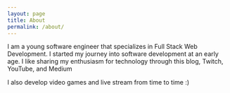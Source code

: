 ```yaml
---
layout: page
title: About
permalink: /about/
---
```


I am a young software engineer that specializes in Full Stack Web Development. I started my journey into software development at an early age. I like sharing my enthusiasm for technology through this blog, Twitch, YouTube, and Medium

I also develop video games and live stream from time to time :)
